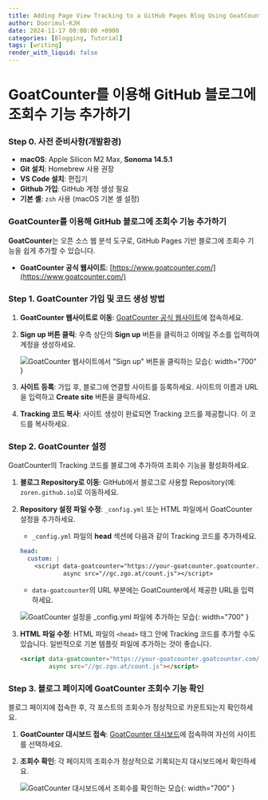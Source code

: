 ```yaml
---
title: Adding Page View Tracking to a GitHub Pages Blog Using GoatCounter (Chirpy Theme)
author: Doorimul-KJH
date: 2024-11-17 00:00:00 +0900
categories: [Blogging, Tutorial]
tags: [writing]
render_with_liquid: false
---
```



# GoatCounter를 이용해 GitHub 블로그에 조회수 기능 추가하기

### Step 0. 사전 준비사항(개발환경)

- **macOS**: Apple Silicon M2 Max, **Sonoma 14.5.1**
- **Git 설치**: Homebrew 사용 권장
- **VS Code 설치**: 편집기
- **Github 가입**: GitHub 계정 생성 필요
- **기본 셸**: `zsh` 사용 (macOS 기본 셸 설정)

### GoatCounter를 이용해 GitHub 블로그에 조회수 기능 추가하기

**GoatCounter**는 오픈 소스 웹 분석 도구로, GitHub Pages 기반 블로그에 조회수 기능을 쉽게 추가할 수 있습니다.

- **GoatCounter 공식 웹사이트**: [https://www.goatcounter.com/](https://www.goatcounter.com/)

### Step 1. GoatCounter 가입 및 코드 생성 방법

1. **GoatCounter 웹사이트로 이동**: [GoatCounter 공식 웹사이트](https://www.goatcounter.com/)에 접속하세요.
2. **Sign up 버튼 클릭**: 우측 상단의 **Sign up** 버튼을 클릭하고 이메일 주소를 입력하여 계정을 생성하세요.

   ![GoatCounter 웹사이트에서 "Sign up" 버튼을 클릭하는 모습](https://doorimul-kjh.github.io/assets/img/posts/goatcounter_sign_up.png){: width="700" }

3. **사이트 등록**: 가입 후, 블로그에 연결할 사이트를 등록하세요. 사이트의 이름과 URL을 입력하고 **Create site** 버튼을 클릭하세요.

   <!-- ![사이트를 등록하는 화면](https://doorimul-kjh.github.io/assets/img/posts/) -->

4. **Tracking 코드 복사**: 사이트 생성이 완료되면 Tracking 코드를 제공합니다. 이 코드를 복사하세요.

   <!-- ![Tracking 코드를 복사하는 화면](https://doorimul-kjh.github.io/assets/img/posts/) -->

### Step 2. GoatCounter 설정

GoatCounter의 Tracking 코드를 블로그에 추가하여 조회수 기능을 활성화하세요.

1. **블로그 Repository로 이동**: GitHub에서 블로그로 사용할 Repository(예: `zoren.github.io`)로 이동하세요.
2. **Repository 설정 파일 수정**: `_config.yml` 또는 HTML 파일에서 GoatCounter 설정을 추가하세요.

   - `_config.yml` 파일의 **head** 섹션에 다음과 같이 Tracking 코드를 추가하세요.
   
   ```yaml
   head:
     custom: |
       <script data-goatcounter="https://your-goatcounter.goatcounter.com/count"
               async src="//gc.zgo.at/count.js"></script>
   ```
   - `data-goatcounter`의 URL 부분에는 GoatCounter에서 제공한 URL을 입력하세요.

   ![GoatCounter 설정을 `_config.yml` 파일에 추가하는 모습](https://doorimul-kjh.github.io/assets/img/posts/goatcounter_config.yml_modified.png){: width="700" }

3. **HTML 파일 수정**: HTML 파일의 `<head>` 태그 안에 Tracking 코드를 추가할 수도 있습니다. 일반적으로 기본 템플릿 파일에 추가하는 것이 좋습니다.

   ```html
   <script data-goatcounter="https://your-goatcounter.goatcounter.com/count"
           async src="//gc.zgo.at/count.js"></script>
   ```

### Step 3. 블로그 페이지에 GoatCounter 조회수 기능 확인

블로그 페이지에 접속한 후, 각 포스트의 조회수가 정상적으로 카운트되는지 확인하세요.

1. **GoatCounter 대시보드 접속**: [GoatCounter 대시보드](https://www.goatcounter.com/)에 접속하여 자신의 사이트를 선택하세요.
2. **조회수 확인**: 각 페이지의 조회수가 정상적으로 기록되는지 대시보드에서 확인하세요.

   ![GoatCounter 대시보드에서 조회수를 확인하는 모습](https://doorimul-kjh.github.io/assets/img/posts/goatcounter_dashboard.png){: width="700" }
   